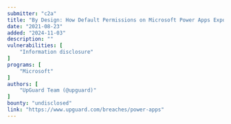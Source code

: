 ```yaml
---
submitter: "c2a"
title: "By Design: How Default Permissions on Microsoft Power Apps Exposed Millions"
date: "2021-08-23"
added: "2024-11-03"
description: ""
vulnerabilities: [
    "Information disclosure"
]
programs: [
    "Microsoft"
]
authors: [
    "UpGuard Team (@upguard)"
]
bounty: "undisclosed"
link: "https://www.upguard.com/breaches/power-apps"
---
```




